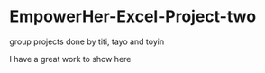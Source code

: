 # EmpowerHer-Excel-Project-two
group projects done by titi, tayo and toyin

I have a great work to show here

